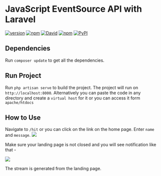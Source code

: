 # JavaScript EventSource API with Laravel

[![version](https://img.shields.io/badge/version-v1.0-orange.svg)]()
[![npm](https://img.shields.io/badge/composer-v1.4.1-blue.svg)]()
[![David](https://img.shields.io/david/expressjs/express.svg)]()
[![npm](https://img.shields.io/npm/l/express.svg)]()
[![PyPI](https://img.shields.io/pypi/status/Django.svg)]()

## Dependencies
Run `composer update` to get all the dependencies.

## Run Project

Run `php artisan serve` to build the project. The project will run on `http://localhost:8000`.
Alternatively you can paste the code in any directory and create a `virtual host` for it or you can access it form `apache/htdocs`

## How to Use 

Navigate to `/hit` or you can click on the link on the home page. Enter `name` and `message`.
<img src="https://s3.postimg.org/5l762s5yr/send-notification.png">

Make sure your landing page is not closed and you will see notification like that - 

<img src="https://s3.postimg.org/u0fe3u4vn/notification.png">

The stream is generated from the landing page.
